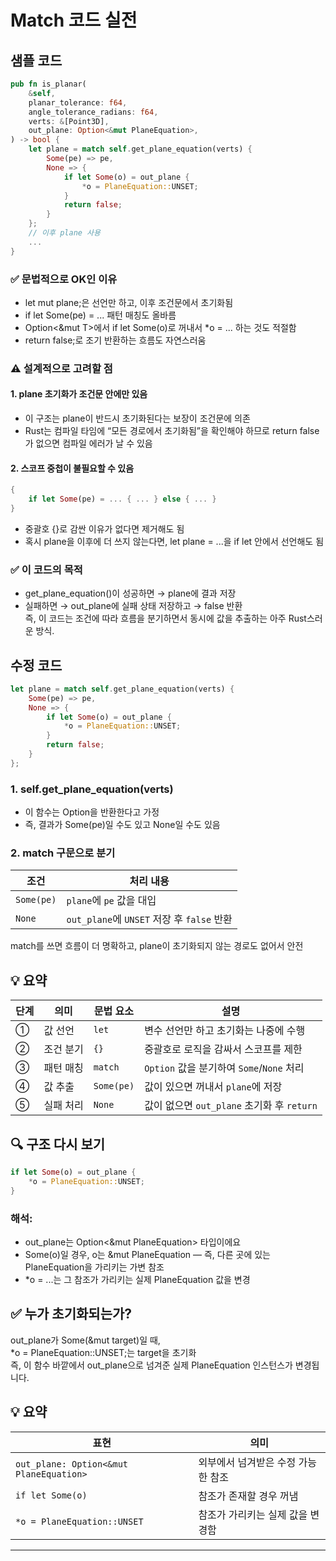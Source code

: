 # Match 코드 실전

## 샘플 코드

```rust
pub fn is_planar(
    &self,
    planar_tolerance: f64,
    angle_tolerance_radians: f64,
    verts: &[Point3D],
    out_plane: Option<&mut PlaneEquation>,
) -> bool {
    let plane = match self.get_plane_equation(verts) {
        Some(pe) => pe,
        None => {
            if let Some(o) = out_plane {
                *o = PlaneEquation::UNSET;
            }
            return false;
        }
    };
    // 이후 plane 사용
    ...
}
```

### ✅ 문법적으로 OK인 이유
- let mut plane;은 선언만 하고, 이후 조건문에서 초기화됨
- if let Some(pe) = ... 패턴 매칭도 올바름
- Option<&mut T>에서 if let Some(o)로 꺼내서 *o = ... 하는 것도 적절함
- return false;로 조기 반환하는 흐름도 자연스러움

### ⚠️ 설계적으로 고려할 점

#### 1. plane 초기화가 조건문 안에만 있음
- 이 구조는 plane이 반드시 초기화된다는 보장이 조건문에 의존
- Rust는 컴파일 타임에 “모든 경로에서 초기화됨”을 확인해야 하므로
return false가 없으면 컴파일 에러가 날 수 있음

#### 2. 스코프 중첩이 불필요할 수 있음
```rust
{
    if let Some(pe) = ... { ... } else { ... }
}
```
- 중괄호 {}로 감싼 이유가 없다면 제거해도 됨
- 혹시 plane을 이후에 더 쓰지 않는다면, let plane = ...을 if let 안에서 선언해도 됨


### ✅ 이 코드의 목적
- get_plane_equation()이 성공하면 → plane에 결과 저장  
- 실패하면 → out_plane에 실패 상태 저장하고 → false 반환  
즉, 이 코드는 조건에 따라 흐름을 분기하면서 동시에 값을 추출하는 아주 Rust스러운 방식.  


## 수정 코드
```rust
let plane = match self.get_plane_equation(verts) {
    Some(pe) => pe,
    None => {
        if let Some(o) = out_plane {
            *o = PlaneEquation::UNSET;
        }
        return false;
    }
};

```
### 1. self.get_plane_equation(verts)
- 이 함수는 Option<PlaneEquation>을 반환한다고 가정
- 즉, 결과가 Some(pe)일 수도 있고 None일 수도 있음

### 2. match 구문으로 분기
| 조건      | 처리 내용                       |
|-----------|----------------------------------|
| `Some(pe)` | `plane`에 `pe` 값을 대입         |
| `None`     | `out_plane`에 `UNSET` 저장 후 `false` 반환 |


match를 쓰면 흐름이 더 명확하고, plane이 초기화되지 않는 경로도 없어서 안전  


## 💡 요약
| 단계 | 의미            | 문법 요소     | 설명                                      |
|------|-----------------|---------------|-------------------------------------------|
| ①    | 값 선언         | `let`         | 변수 선언만 하고 초기화는 나중에 수행       |
| ②    | 조건 분기       | `{}`          | 중괄호로 로직을 감싸서 스코프를 제한        |
| ③    | 패턴 매칭       | `match`       | `Option` 값을 분기하여 `Some`/`None` 처리   |
| ④    | 값 추출         | `Some(pe)`    | 값이 있으면 꺼내서 `plane`에 저장          |
| ⑤    | 실패 처리       | `None`        | 값이 없으면 `out_plane` 초기화 후 `return` |


## 🔍 구조 다시 보기
```rust
if let Some(o) = out_plane {
    *o = PlaneEquation::UNSET;
}
```

### 해석:
- out_plane는 Option<&mut PlaneEquation> 타입이에요  
- Some(o)일 경우, o는 &mut PlaneEquation — 즉, 다른 곳에 있는 PlaneEquation을 가리키는 가변 참조  
- *o = ...는 그 참조가 가리키는 실제 PlaneEquation 값을 변경  

## ✅ 누가 초기화되는가?
out_plane가 Some(&mut target)일 때,  
*o = PlaneEquation::UNSET;는 target을 초기화  
즉, 이 함수 바깥에서 out_plane으로 넘겨준 실제 PlaneEquation 인스턴스가 변경됩니다.  

## 💡 요약
| 표현                     | 의미                                 |
|--------------------------|--------------------------------------|
| `out_plane: Option<&mut PlaneEquation>` | 외부에서 넘겨받은 수정 가능한 참조 |
| `if let Some(o)`         | 참조가 존재할 경우 꺼냄              |
| `*o = PlaneEquation::UNSET` | 참조가 가리키는 실제 값을 변경함     |

---

